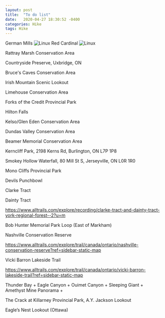 ```yaml
---
layout: post
title:  "To do list"
date:   2020-04-27 18:30:52 -0400
categories: Hike
tags: Hike
---
```


German Mills
![Linux]({{site.baseurl}}/images/germanmills.png)
Red Cardinal
![Linux]({{site.baseurl}}/images/redcardinal.png)


Rattray Marsh Conservation Area

Countryside Preserve, Uxbridge, ON

Bruce's Caves Conservation Area

Irish Mountain Scenic Lookout

Limehouse Conservation Area

Forks of the Credit Provincial Park

Hilton Falls

Kelso/Glen Eden Conservation Area

Dundas Valley Conservation Area

Beamer Memorial Conservation Area

Kerncliff Park, 2198 Kerns Rd, Burlington, ON L7P 1P8

Smokey Hollow Waterfall, 80 Mill St S, Jerseyville, ON L0R 1R0

Mono Cliffs Provincial Park

Devils Punchbowl

Clarke Tract 

Dainty Tract

https://www.alltrails.com/explore/recording/clarke-tract-and-dainty-tract-york-regional-forest--2?u=m

Bob Hunter Memorial Park Loop (East of Markham)

Nashville Conservation Reserve

https://www.alltrails.com/explore/trail/canada/ontario/nashville-conservation-reserve?ref=sidebar-static-map

Vicki Barron Lakeside Trail

https://www.alltrails.com/explore/trail/canada/ontario/vicki-barron-lakeside-trail?ref=sidebar-static-map

Thunder Bay + Eagle Canyon + Ouimet Canyon + Sleeping Giant + Amethyst Mine Panorama + 

The Crack at Killarney Provincial Park, A.Y. Jackson Lookout

Eagle’s Nest Lookout (Ottawa)
